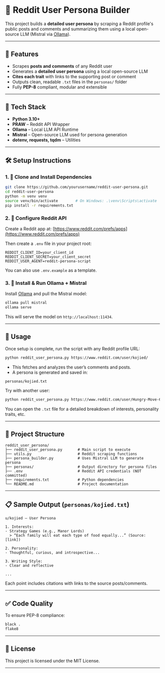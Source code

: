 
# 🧠 Reddit User Persona Builder

This project builds a **detailed user persona** by scraping a Reddit profile's public posts and comments and summarizing them using a local open-source LLM (Mistral via [Ollama](https://ollama.com)).

---

## 📌 Features

- Scrapes **posts and comments** of any Reddit user
- Generates a **detailed user persona** using a local open-source LLM
- **Cites each trait** with links to the supporting post or comment
- Outputs clean, readable `.txt` files in the `personas/` folder
- Fully **PEP-8** compliant, modular and extensible

---

## 🧰 Tech Stack

- **Python 3.10+**
- **PRAW** – Reddit API Wrapper
- **Ollama** – Local LLM API Runtime
- **Mistral** – Open-source LLM used for persona generation
- **dotenv, requests, tqdm** – Utilities

---

## 🛠️ Setup Instructions

### 1. 🧬 Clone and Install Dependencies

```bash
git clone https://github.com/yourusername/reddit-user-persona.git
cd reddit-user-persona
python -m venv venv
source venv/bin/activate        # On Windows: .\venv\Scripts\activate
pip install -r requirements.txt
```

### 2. 🔐 Configure Reddit API

Create a Reddit app at: [https://www.reddit.com/prefs/apps](https://www.reddit.com/prefs/apps)

Then create a `.env` file in your project root:

```env
REDDIT_CLIENT_ID=your_client_id
REDDIT_CLIENT_SECRET=your_client_secret
REDDIT_USER_AGENT=reddit-persona-script
```

You can also use `.env.example` as a template.

### 3. 🧠 Install & Run Ollama + Mistral

Install [Ollama](https://ollama.com) and pull the Mistral model:

```bash
ollama pull mistral
ollama serve
```

This will serve the model on `http://localhost:11434`.

---

## 🚀 Usage

Once setup is complete, run the script with any Reddit profile URL:

```bash
python reddit_user_persona.py https://www.reddit.com/user/kojied/
```

- This fetches and analyzes the user’s comments and posts.
- A persona is generated and saved in:

```
personas/kojied.txt
```

Try with another user:

```bash
python reddit_user_persona.py https://www.reddit.com/user/Hungry-Move-6603/
```

You can open the `.txt` file for a detailed breakdown of interests, personality traits, etc.

---

## 📂 Project Structure

```
reddit_user_persona/
├── reddit_user_persona.py       # Main script to execute
├── utils.py                     # Reddit scraping functions
├── persona_builder.py           # Uses Mistral LLM to generate persona
├── personas/                    # Output directory for persona files
├── .env                         # Reddit API credentials (NOT committed)
├── requirements.txt             # Python dependencies
└── README.md                    # Project documentation
```

---

## 📋 Sample Output (`personas/kojied.txt`)

```
u/kojied — User Persona

1. Interests:
- Strategy Games (e.g., Manor Lords)
  > “Each family will eat each type of food equally...” (Source: [link])

2. Personality:
- Thoughtful, curious, and introspective...

3. Writing Style:
- Clear and reflective

...
```

Each point includes citations with links to the source posts/comments.

---

## ✅ Code Quality

To ensure PEP-8 compliance:

```bash
black .
flake8
```

---

## 🤝 License

This project is licensed under the MIT License.

---

